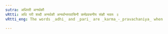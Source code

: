 ```yaml
---
sutra: अधिपरी अनर्थकौ
vRtti: अधि परी शब्दौ अनर्थकौ अनर्थान्तरवाचिनौ कर्मप्रवचनीय संज्ञौ भवतः ॥
vRtti_eng: The words _adhi_ and _pari_ are _karma_-_pravachaniya_ when used as mere expletives.

---
```

